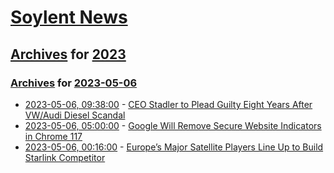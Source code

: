 # [Soylent News](../../../README.md)

## [Archives](../../index.md) for [2023](../index.md)

### [Archives](../../index.md) for [2023-05-06](index.md)

* [2023-05-06, 09:38:00](https://soylentnews.org/article.pl?sid=23/05/05/1150236&from=rss) - [CEO Stadler to Plead Guilty Eight Years After VW/Audi Diesel Scandal](https://soylentnews.org/article.pl?sid=23/05/05/1150236&from=rss)
* [2023-05-06, 05:00:00](https://soylentnews.org/article.pl?sid=23/05/05/0252245&from=rss) - [Google Will Remove Secure Website Indicators in Chrome 117](https://soylentnews.org/article.pl?sid=23/05/05/0252245&from=rss)
* [2023-05-06, 00:16:00](https://soylentnews.org/article.pl?sid=23/05/05/0138213&from=rss) - [Europe’s Major Satellite Players Line Up to Build Starlink Competitor](https://soylentnews.org/article.pl?sid=23/05/05/0138213&from=rss)
